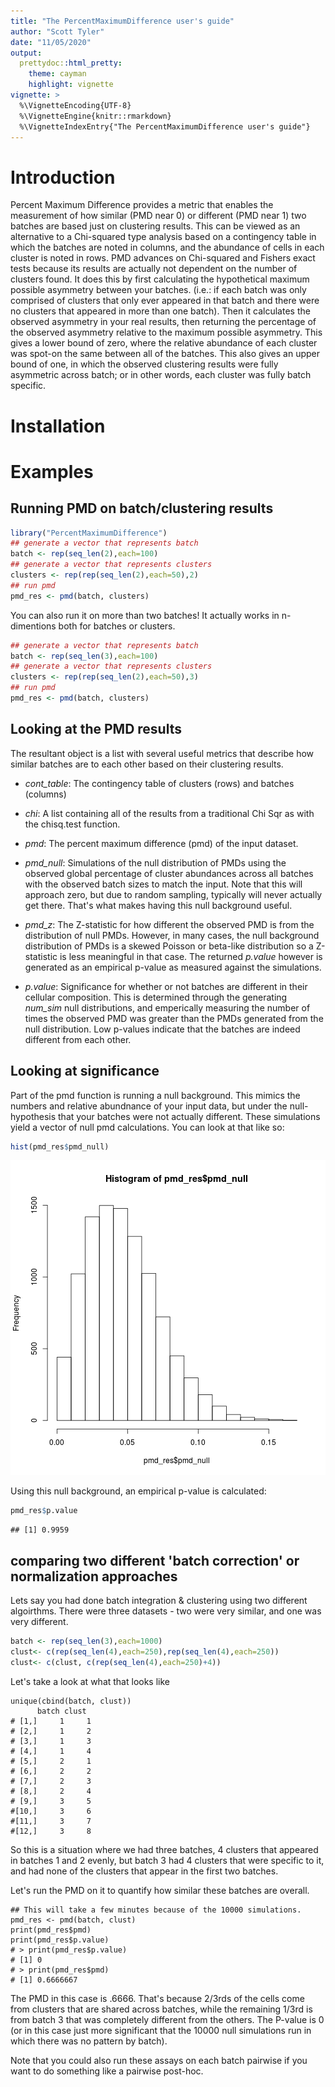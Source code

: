 ```yaml
---
title: "The PercentMaximumDifference user's guide"
author: "Scott Tyler"
date: "11/05/2020"
output: 
  prettydoc::html_pretty:
    theme: cayman
    highlight: vignette
vignette: >
  %\VignetteEncoding{UTF-8}
  %\VignetteEngine{knitr::rmarkdown}
  %\VignetteIndexEntry{"The PercentMaximumDifference user's guide"}
---
```




# Introduction

Percent Maximum Difference provides a metric that enables the measurement of how similar (PMD near 0) or different (PMD near 1) two batches are based just on clustering results. This can be viewed as an alternative to a Chi-squared type analysis based on a contingency table in which the batches are noted in columns, and the abundance of cells in each cluster is noted in rows. PMD advances on Chi-squared and Fishers exact tests because its results are actually not dependent on the number of clusters found. It does this by first calculating the hypothetical maximum possible asymmetry between your batches. (i.e.: if each batch was only comprised of clusters that only ever appeared in that batch and there were no clusters that appeared in more than one batch). Then it calculates the observed asymmetry in your real results, then returning the percentage of the observed asymmetry relative to the maximum possible asymmetry. This gives a lower bound of zero, where the relative abundance of each cluster was spot-on the same between all of the batches. This also gives an upper bound of one, in which the observed clustering results were fully asymmetric across batch; or in other words, each cluster was fully batch specific.


# Installation



# Examples
## Running PMD on batch/clustering results


```r
library("PercentMaximumDifference")
## generate a vector that represents batch
batch <- rep(seq_len(2),each=100)
## generate a vector that represents clusters
clusters <- rep(rep(seq_len(2),each=50),2)
## run pmd
pmd_res <- pmd(batch, clusters)
```

You can also run it on more than two batches! It actually works in n-dimentions both for batches or clusters.


```r
## generate a vector that represents batch
batch <- rep(seq_len(3),each=100)
## generate a vector that represents clusters
clusters <- rep(rep(seq_len(2),each=50),3)
## run pmd
pmd_res <- pmd(batch, clusters)
```

## Looking at the PMD results

The resultant object is a list with several useful metrics that describe how similar batches are to each other based on their clustering results.

* *cont_table*: The contingency table of clusters (rows) and batches (columns)

* *chi*: A list containing all of the results from a traditional Chi Sqr as with the chisq.test function.

*  *pmd*: The percent maximum difference (pmd) of the input dataset.

*  *pmd_null*: Simulations of the null distribution of PMDs using the observed global percentage of cluster abundances across all batches with the observed batch sizes to match the input. Note that this will approach zero, but due to random sampling, typically will never actually get there. That's what makes having this null background useful.

* *pmd_z*: The Z-statistic for how different the observed PMD is from the distribution of null PMDs. However, in many cases, the null background distribution of PMDs is a skewed Poisson or beta-like distribution so a Z-statistic is less meaningful in that case. The returned *p.value* however is generated as an empirical p-value as measured against the simulations.

* *p.value*: Significance for whether or not batches are different in their cellular composition. This is determined through the generating *num_sim* null distributions, and emperically measuring the number of times the observed PMD was greater than the PMDs generated from the null distribution. Low p-values indicate that the batches are indeed different from each other.


## Looking at significance

Part of the pmd function is running a null background. This mimics the numbers and relative abundnance of your input data, but under the null-hypothesis that your batches were not actually different. These simulations yield a vector of null pmd calculations. You can look at that like so:


```r
hist(pmd_res$pmd_null)
```

![plot of chunk hist_of_null](figure/hist_of_null-1.png)

Using this null background, an empirical p-value is calculated:



```r
pmd_res$p.value
```

```
## [1] 0.9959
```

## comparing two different 'batch correction' or normalization approaches

Lets say you had done batch integration & clustering using two different algoirthms. There were three datasets - two were very similar, and one was very different. 



```r
batch <- rep(seq_len(3),each=1000)
clust<- c(rep(seq_len(4),each=250),rep(seq_len(4),each=250))
clust<- c(clust, c(rep(seq_len(4),each=250)+4))
```

Let's take a look at what that looks like

```
unique(cbind(batch, clust))
      batch clust
# [1,]     1     1
# [2,]     1     2
# [3,]     1     3
# [4,]     1     4
# [5,]     2     1
# [6,]     2     2
# [7,]     2     3
# [8,]     2     4
# [9,]     3     5
#[10,]     3     6
#[11,]     3     7
#[12,]     3     8

```

So this is a situation where we had three batches, 4 clusters that appeared in batches 1 and 2 evenly, but batch 3 had 4 clusters that were specific to it, and had none of the clusters that appear in the first two batches.

Let's run the PMD on it to quantify how similar these batches are overall.

```
## This will take a few minutes because of the 10000 simulations.
pmd_res <- pmd(batch, clust)
print(pmd_res$pmd)
print(pmd_res$p.value)
# > print(pmd_res$p.value)
# [1] 0
# > print(pmd_res$pmd)
# [1] 0.6666667
```

The PMD in this case is .6666. That's because 2/3rds of the cells come from clusters that are shared across batches, while the remaining 1/3rd is from batch 3 that was completely different from the others. The P-value is 0 (or in this case just more significant that the 10000 null simulations run in which there was no pattern by batch). 

Note that you could also run these assays on each batch pairwise if you want to do something like a pairwise post-hoc.



